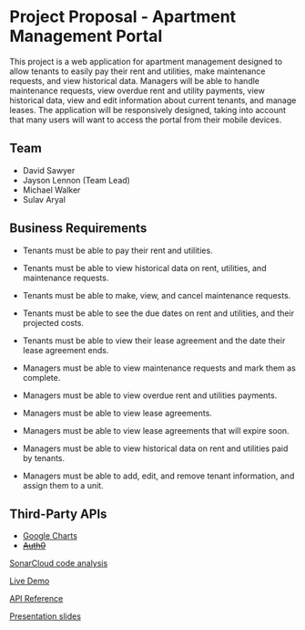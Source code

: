 # Project Proposal - Apartment Management Portal

This project is a web application for apartment management designed to allow tenants to easily pay their rent and utilities, make maintenance requests, and view historical data.
Managers will be able to handle maintenance requests, view overdue rent and utility payments, view historical data, view and edit information about current tenants, and manage leases.
The application will be responsively designed, taking into account that many users will want to access the portal from their mobile devices.

## Team
* David Sawyer
* Jayson Lennon (Team Lead)
* Michael Walker
* Sulav Aryal

## Business Requirements
* Tenants must be able to pay their rent and utilities.
* Tenants must be able to view historical data on rent, utilities, and maintenance requests.
* Tenants must be able to make, view, and cancel maintenance requests.
* Tenants must be able to see the due dates on rent and utilities, and their projected costs.
* Tenants must be able to view their lease agreement and the date their lease agreement ends.

* Managers must be able to view maintenance requests and mark them as complete.
* Managers must be able to view overdue rent and utilities payments.
* Managers must be able to view lease agreements.
* Managers must be able to view lease agreements that will expire soon.
* Managers must be able to view historical data on rent and utilities paid by tenants.
* Managers must be able to add, edit, and remove tenant information, and assign them to a unit.

## Third-Party APIs
* [Google Charts](https://developers.google.com/chart/)
* ~~[Auth0](https://auth0.com)~~


[SonarCloud code analysis](https://sonarcloud.io/dashboard?id=21192782-9959-441f-9311-e9efbb0a57ef)

[Live Demo](https://revp2t3fe.azurewebsites.net/)

[API Reference](https://pipeline-app-jwl.azurewebsites.net/swagger/index.html)

[Presentation slides](https://docs.google.com/presentation/d/1OQRKiXf7BCX5GVNY05GVr2FgwkrIiUodQfxo5ymkfiA)